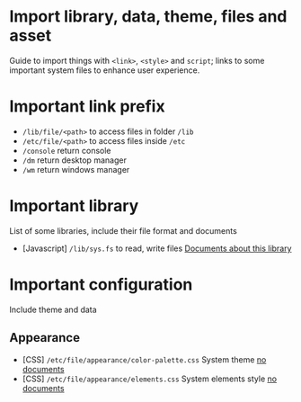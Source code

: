 # Import library, data, theme, files and asset
Guide to import things with `<link>`, `<style>` and `script`; links to some important system files to enhance user experience.

# Important link prefix
- `/lib/file/<path>` to access files in folder `/lib`
- `/etc/file/<path>` to access files inside `/etc`
- `/console` return console
- `/dm` return desktop manager
- `/wm` return windows manager

# Important library
List of some libraries, include their file format and documents
- [Javascript] `/lib/sys.fs` to read, write files [Documents about this library](sys.fs.md)

# Important configuration
Include theme and data
## Appearance
- [CSS] `/etc/file/appearance/color-palette.css` System theme [no documents](import.md)
- [CSS] `/etc/file/appearance/elements.css` System elements style [no documents](import.md)